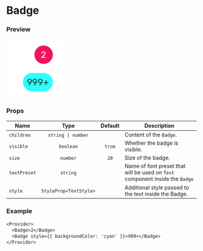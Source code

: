 # Badge

### Preview

![badge_preview](../assets/badge_preview.png)

### Props

| Name         |          Type          | Default | Description                                                                  |
| ------------ | :--------------------: | :-----: | ---------------------------------------------------------------------------- |
| `children`   |   `string \| number`   |         | Content of the `Badge`.                                                      |
| `visible`    |       `boolean`        | `true`  | Whether the badge is visible.                                                |
| `size`       |        `number`        |  `20`   | Size of the badge.                                                           |
| `textPreset` |        `string`        |         | Name of font preset that will be used on `Text` component inside the `Badge` |
| `style`      | `StyleProp<TextStyle>` |         | Additional style passed to the text inside the Badge.                        |

### Example

```tsx
<Provider>
  <Badge>2</Badge>
  <Badge style={{ backgroundColor: 'cyan' }}>999+</Badge>
</Provider>
```
